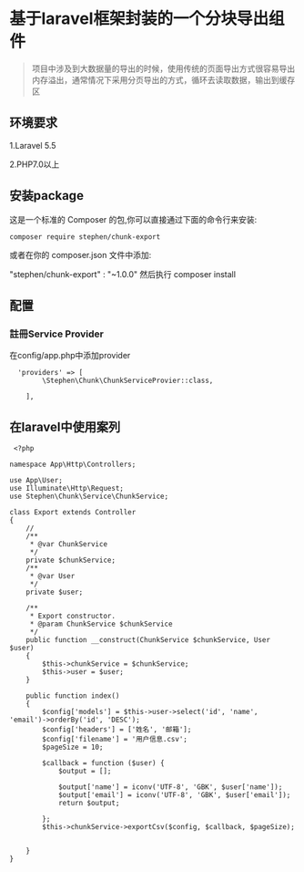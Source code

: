 # 基于laravel框架封装的一个分块导出组件
> 项目中涉及到大数据量的导出的时候，使用传统的页面导出方式很容易导出内存溢出，通常情况下采用分页导出的方式，循环去读取数据，输出到缓存区


## 环境要求

1.Laravel 5.5

2.PHP7.0以上


## 安装package

这是一个标准的 Composer 的包,你可以直接通过下面的命令行来安装:

```
composer require stephen/chunk-export
```
或者在你的 composer.json 文件中添加:

"stephen/chunk-export" : "~1.0.0"
然后执行 composer install

## 配置

### 註冊Service Provider

在config/app.php中添加provider

```
  'providers' => [
        \Stephen\Chunk\ChunkServiceProvier::class,

    ],
```


## 在laravel中使用案列

```
 <?php

namespace App\Http\Controllers;

use App\User;
use Illuminate\Http\Request;
use Stephen\Chunk\Service\ChunkService;

class Export extends Controller
{
    //
    /**
     * @var ChunkService
     */
    private $chunkService;
    /**
     * @var User
     */
    private $user;

    /**
     * Export constructor.
     * @param ChunkService $chunkService
     */
    public function __construct(ChunkService $chunkService, User $user)
    {
        $this->chunkService = $chunkService;
        $this->user = $user;
    }

    public function index()
    {
        $config['models'] = $this->user->select('id', 'name', 'email')->orderBy('id', 'DESC');
        $config['headers'] = ['姓名', '邮箱'];
        $config['filename'] = '用户信息.csv';
        $pageSize = 10;

        $callback = function ($user) {
            $output = [];

            $output['name'] = iconv('UTF-8', 'GBK', $user['name']);
            $output['email'] = iconv('UTF-8', 'GBK', $user['email']);
            return $output;

        };
        $this->chunkService->exportCsv($config, $callback, $pageSize);


    }
}


```








